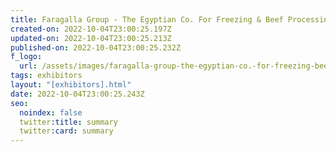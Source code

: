 ```yaml
---
title: Faragalla Group - The Egyptian Co. For Freezing & Beef Processing
created-on: 2022-10-04T23:00:25.197Z
updated-on: 2022-10-04T23:00:25.213Z
published-on: 2022-10-04T23:00:25.232Z
f_logo:
  url: /assets/images/faragalla-group-the-egyptian-co.-for-freezing-beef-processing-.jpg
tags: exhibitors
layout: "[exhibitors].html"
date: 2022-10-04T23:00:25.243Z
seo:
  noindex: false
  twitter:title: summary
  twitter:card: summary
---
```


